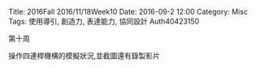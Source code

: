 Title: 2016Fall 2016/11/18Week10
Date: 2016-09-2 12:00
Category: Misc
Tags: 使用導引, 創造力, 表達能力, 協同設計
Auth40423150

第十周

操作四連桿機構的模擬狀況,並截圖還有錄製影片
